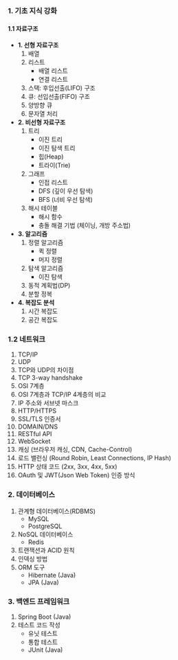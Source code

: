 ### **1. 기초 지식 강화**

#### 1.1 자료구조
- **1. 선형 자료구조**
    1. 배열
    2. 리스트
        - 배열 리스트
        - 연결 리스트
    3. 스택: 후입선출(LIFO) 구조
    4. 큐: 선입선출(FIFO) 구조
    5. 양방향 큐
    6. 문자열 처리
- **2. 비선형 자료구조**
    1. 트리
        - 이진 트리
        - 이진 탐색 트리
        - 힙(Heap)
        - 트라이(Trie)
    2. 그래프
        - 인접 리스트
        - DFS (깊이 우선 탐색)
        - BFS (너비 우선 탐색)
    3. 해시 테이블
        - 해시 함수
        - 충돌 해결 기법 (체이닝, 개방 주소법)
- **3. 알고리즘**
    1. 정렬 알고리즘
        - 퀵 정렬
        - 머지 정렬
    2. 탐색 알고리즘
        - 이진 탐색
    3. 동적 계획법(DP)
    4. 분할 정복
- **4. 복잡도 분석**
    1. 시간 복잡도
    2. 공간 복잡도

### **1.2 네트워크**
1. TCP/IP
2. UDP
3. TCP와 UDP의 차이점
4. TCP 3-way handshake
5. OSI 7계층
6. OSI 7계층과 TCP/IP 4계층의 비교
7. IP 주소와 서브넷 마스크
8. HTTP/HTTPS
9. SSL/TLS 인증서
10. DOMAIN/DNS
11. RESTful API
12. WebSocket
13. 캐싱 (브라우저 캐싱, CDN, Cache-Control)
14. 로드 밸런싱 (Round Robin, Least Connections, IP Hash)
15. HTTP 상태 코드 (2xx, 3xx, 4xx, 5xx)
16. OAuth 및 JWT(Json Web Token) 인증 방식

### **2. 데이터베이스**
1. 관계형 데이터베이스(RDBMS)
    - MySQL
    - PostgreSQL
2. NoSQL 데이터베이스
    - Redis
3. 트랜잭션과 ACID 원칙
4. 인덱싱 방법
5. ORM 도구
    - Hibernate (Java)
    - JPA (Java)
### **3. 백엔드 프레임워크**
1. Spring Boot (Java)
4. 테스트 코드 작성
    - 유닛 테스트
    - 통합 테스트
    - JUnit (Java)
